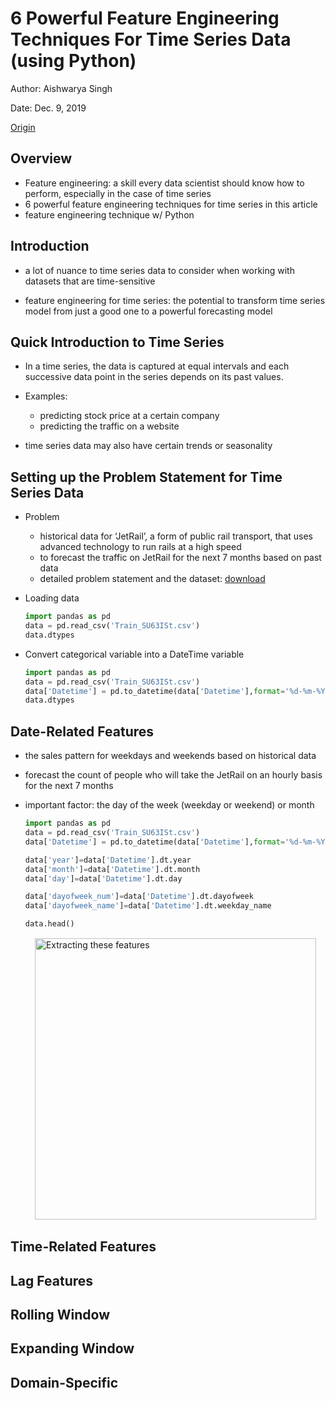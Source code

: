 # 6 Powerful Feature Engineering Techniques For Time Series Data (using Python)

Author: Aishwarya Singh

Date: Dec. 9, 2019

[Origin](https://www.analyticsvidhya.com/blog/2019/12/6-powerful-feature-engineering-techniques-time-series/)

## Overview

+ Feature engineering: a skill every data scientist should know how to perform, especially in the case of time series
+ 6 powerful feature engineering techniques for time series in this article
+ feature engineering technique w/ Python


## Introduction

+ a lot of nuance to time series data to consider when working with datasets that are time-sensitive

+ feature engineering for time series: the potential to transform time series model from just a good one to a powerful forecasting model


## Quick Introduction to Time Series

+ In a time series, the data is captured at equal intervals and each successive data point in the series depends on its past values.

+ Examples:
  + predicting stock price at a certain company
  + predicting the traffic on a website

+ time series data may also have certain trends or seasonality


## Setting up the Problem Statement for Time Series Data

+ Problem
  + historical data for ‘JetRail’, a form of public rail transport, that uses advanced technology to run rails at a high speed
  + to forecast the traffic on JetRail for the next 7 months based on past data
  + detailed problem statement and the dataset: [download](https://datahack.analyticsvidhya.com/contest/practice-problem-time-series-2/?utm_source=blog&utm_medium=6-powerful-feature-engineering-techniques-time-series)

+ Loading data

  ```python
  import pandas as pd
  data = pd.read_csv('Train_SU63ISt.csv')
  data.dtypes
  ```

+ Convert categorical variable into a DateTime variable

  ```python
  import pandas as pd
  data = pd.read_csv('Train_SU63ISt.csv')
  data['Datetime'] = pd.to_datetime(data['Datetime'],format='%d-%m-%Y %H:%M')
  data.dtypes
  ```


## Date-Related Features

+ the sales pattern for weekdays and weekends based on historical data

+ forecast the count of people who will take the JetRail on an hourly basis for the next 7 months

+ important factor: the day of the week (weekday or weekend) or month

  ```python
  import pandas as pd
  data = pd.read_csv('Train_SU63ISt.csv')
  data['Datetime'] = pd.to_datetime(data['Datetime'],format='%d-%m-%Y %H:%M')

  data['year']=data['Datetime'].dt.year 
  data['month']=data['Datetime'].dt.month 
  data['day']=data['Datetime'].dt.day

  data['dayofweek_num']=data['Datetime'].dt.dayofweek  
  data['dayofweek_name']=data['Datetime'].dt.weekday_name

  data.head()
  ```

  <div style="margin: 0.5em; display: flex; justify-content: center; align-items: center; flex-flow: row wrap;">
    <a href="https://www.analyticsvidhya.com/blog/2019/12/6-powerful-feature-engineering-techniques-time-series/url" ismap target="_blank">
      <img src="https://s3-ap-south-1.amazonaws.com/av-blog-media/wp-content/uploads/2019/11/fets1.png" style="margin: 0.1em;" alt="Extracting these features" title="capExtracting these featurestion" width=450>
    </a>
  </div>


## Time-Related Features



## Lag Features



## Rolling Window



## Expanding Window



## Domain-Specific




